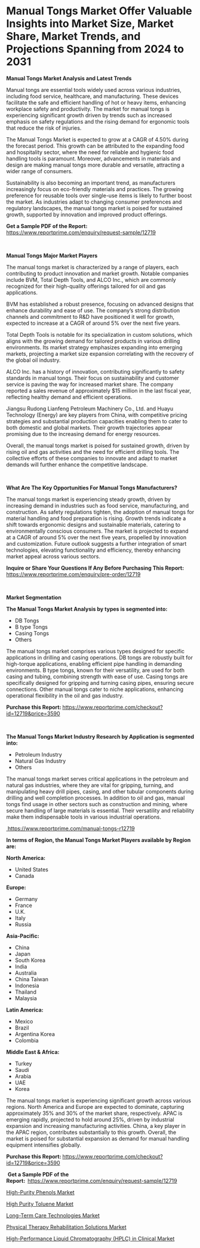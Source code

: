 <p><h1>Manual Tongs Market Offer Valuable Insights into Market Size, Market Share, Market Trends, and Projections Spanning from 2024 to 2031</h1></p><p><strong>Manual Tongs Market Analysis and Latest Trends</strong></p>
<p><p>Manual tongs are essential tools widely used across various industries, including food service, healthcare, and manufacturing. These devices facilitate the safe and efficient handling of hot or heavy items, enhancing workplace safety and productivity. The market for manual tongs is experiencing significant growth driven by trends such as increased emphasis on safety regulations and the rising demand for ergonomic tools that reduce the risk of injuries.</p><p>The Manual Tongs Market is expected to grow at a CAGR of 4.50% during the forecast period. This growth can be attributed to the expanding food and hospitality sector, where the need for reliable and hygienic food handling tools is paramount. Moreover, advancements in materials and design are making manual tongs more durable and versatile, attracting a wider range of consumers.</p><p>Sustainability is also becoming an important trend, as manufacturers increasingly focus on eco-friendly materials and practices. The growing preference for reusable tools over single-use items is likely to further boost the market. As industries adapt to changing consumer preferences and regulatory landscapes, the manual tongs market is poised for sustained growth, supported by innovation and improved product offerings.</p></p>
<p><strong>Get a Sample PDF of the Report:&nbsp;</strong> <a href="https://www.reportprime.com/enquiry/request-sample/12719">https://www.reportprime.com/enquiry/request-sample/12719</a></p>
<p>&nbsp;</p>
<p><strong>Manual Tongs Major Market Players</strong></p>
<p><p>The manual tongs market is characterized by a range of players, each contributing to product innovation and market growth. Notable companies include BVM, Total Depth Tools, and ALCO Inc., which are commonly recognized for their high-quality offerings tailored for oil and gas applications. </p><p>BVM has established a robust presence, focusing on advanced designs that enhance durability and ease of use. The company’s strong distribution channels and commitment to R&D have positioned it well for growth, expected to increase at a CAGR of around 5% over the next five years.</p><p>Total Depth Tools is notable for its specialization in custom solutions, which aligns with the growing demand for tailored products in various drilling environments. Its market strategy emphasizes expanding into emerging markets, projecting a market size expansion correlating with the recovery of the global oil industry.</p><p>ALCO Inc. has a history of innovation, contributing significantly to safety standards in manual tongs. Their focus on sustainability and customer service is paving the way for increased market share. The company reported a sales revenue of approximately $15 million in the last fiscal year, reflecting healthy demand and efficient operations.</p><p>Jiangsu Rudong Lianfeng Petroleum Machinery Co., Ltd. and Huayu Technology (Energy) are key players from China, with competitive pricing strategies and substantial production capacities enabling them to cater to both domestic and global markets. Their growth trajectories appear promising due to the increasing demand for energy resources.</p><p>Overall, the manual tongs market is poised for sustained growth, driven by rising oil and gas activities and the need for efficient drilling tools. The collective efforts of these companies to innovate and adapt to market demands will further enhance the competitive landscape.</p></p>
<p>&nbsp;</p>
<p><strong>What Are The Key Opportunities For Manual Tongs Manufacturers?</strong></p>
<p><p>The manual tongs market is experiencing steady growth, driven by increasing demand in industries such as food service, manufacturing, and construction. As safety regulations tighten, the adoption of manual tongs for material handling and food preparation is rising. Growth trends indicate a shift towards ergonomic designs and sustainable materials, catering to environmentally conscious consumers. The market is projected to expand at a CAGR of around 5% over the next five years, propelled by innovation and customization. Future outlook suggests a further integration of smart technologies, elevating functionality and efficiency, thereby enhancing market appeal across various sectors.</p></p>
<p><strong>Inquire or Share Your Questions If Any Before Purchasing This Report:</strong> <a href="https://www.reportprime.com/enquiry/pre-order/12719">https://www.reportprime.com/enquiry/pre-order/12719</a></p>
<p>&nbsp;</p>
<p><strong>Market Segmentation</strong></p>
<p><strong>The Manual Tongs Market Analysis by types is segmented into:</strong></p>
<p><ul><li>DB Tongs</li><li>B type Tongs</li><li>Casing Tongs</li><li>Others</li></ul></p>
<p><p>The manual tongs market comprises various types designed for specific applications in drilling and casing operations. DB tongs are robustly built for high-torque applications, enabling efficient pipe handling in demanding environments. B type tongs, known for their versatility, are used for both casing and tubing, combining strength with ease of use. Casing tongs are specifically designed for gripping and turning casing pipes, ensuring secure connections. Other manual tongs cater to niche applications, enhancing operational flexibility in the oil and gas industry.</p></p>
<p><strong>Purchase this Report:&nbsp;</strong><a href="https://www.reportprime.com/checkout?id=12719&price=3590">https://www.reportprime.com/checkout?id=12719&price=3590</a></p>
<p>&nbsp;</p>
<p><strong>The Manual Tongs Market Industry Research by Application is segmented into:</strong></p>
<p><ul><li>Petroleum Industry</li><li>Natural Gas Industry</li><li>Others</li></ul></p>
<p><p>The manual tongs market serves critical applications in the petroleum and natural gas industries, where they are vital for gripping, turning, and manipulating heavy drill pipes, casing, and other tubular components during drilling and well completion processes. In addition to oil and gas, manual tongs find usage in other sectors such as construction and mining, where secure handling of large materials is essential. Their versatility and reliability make them indispensable tools in various industrial operations.</p></p>
<p><a href="https://www.reportprime.com/manual-tongs-r12719">&nbsp;https://www.reportprime.com/manual-tongs-r12719</a></p>
<p><strong>In terms of Region, the Manual Tongs Market Players available by Region are:</strong></p>
<p>
    <p> <strong> North America: </strong>
        <ul>
            <li>United States</li>
            <li>Canada</li>
        </ul>
        </p> 
    <p> <strong> Europe: </strong>
        <ul>
            <li>Germany</li>
            <li>France</li>
            <li>U.K.</li>
            <li>Italy</li>
            <li>Russia</li>
        </ul>
        </p> 
    <p> <strong> Asia-Pacific: </strong>
        <ul>
            <li>China</li>
            <li>Japan</li>
            <li>South Korea</li>
            <li>India</li>
            <li>Australia</li>
            <li>China Taiwan</li>
            <li>Indonesia</li>
            <li>Thailand</li>
            <li>Malaysia</li>
        </ul>
        </p> 
    <p> <strong> Latin America: </strong>
        <ul>
            <li>Mexico</li>
            <li>Brazil</li>
            <li>Argentina Korea</li>
            <li>Colombia</li>
        </ul>
        </p> 
    <p> <strong> Middle East & Africa: </strong>
        <ul>
            <li>Turkey</li>
            <li>Saudi</li>
            <li>Arabia</li>
            <li>UAE</li>
            <li>Korea</li>
        </ul>
    </p>
    </p>
<p><p>The manual tongs market is experiencing significant growth across various regions. North America and Europe are expected to dominate, capturing approximately 35% and 30% of the market share, respectively. APAC is emerging rapidly, projected to hold around 25%, driven by industrial expansion and increasing manufacturing activities. China, a key player in the APAC region, contributes substantially to this growth. Overall, the market is poised for substantial expansion as demand for manual handling equipment intensifies globally.</p></p>
<p><strong>Purchase this Report: </strong><a href="https://www.reportprime.com/checkout?id=12719&price=3590">https://www.reportprime.com/checkout?id=12719&price=3590</a></p>
<p>&nbsp;<strong>Get a Sample PDF of the Report:&nbsp;&nbsp;</strong><a href="https://www.reportprime.com/enquiry/request-sample/12719">https://www.reportprime.com/enquiry/request-sample/12719</a></p>
<p><strong></strong></p>
<p><p><a href="https://issuu.com/reportprime-2/docs/high-purity-phenols-market-size-203_d32a3caf9cc2f0">High-Purity Phenols Market</a></p><p><a href="https://issuu.com/reportprime-2/docs/high-purity-toluene-market-size-203_d10251d0b12ca0">High Purity Toluene Market</a></p><p><a href="https://medium.com/@jewelmohr42/long-term-care-technologies-market-trends-and-analysis-opportunities-and-challenges-for-future-ae8b0fe29e29">Long-Term Care Technologies Market</a></p><p><a href="https://www.linkedin.com/pulse/global-physical-therapy-rehabilitation-solutions-market-trends-qsszf?trackingId=dlr43PLsTn%2BwUBeNzUOKXg%3D%3D">Physical Therapy Rehabilitation Solutions Market</a></p><p><a href="https://medium.com/@jewelmohr42/global-high-performance-liquid-chromatography-hplc-in-clinical-market-size-share-analysis-by-b66c39009e00">High-Performance Liquid Chromatography (HPLC) in Clinical Market</a></p></p>